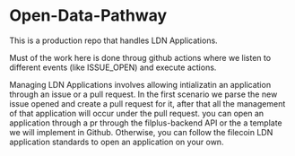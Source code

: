 # Open-Data-Pathway

This is a production repo that handles LDN Applications.

Must of the work here is done throug github actions where we listen to different events (like ISSUE_OPEN) and execute actions.

Managing LDN Applications involves allowing intializatin an application through an issue or a pull request. In the first scenario
we parse the new issue opened and create a pull request for it, after that all the management of that application will occur under the pull request.
you can open an application through a pr through the filplus-backend API or the a template we will implement in Github. Otherwise, you can follow the filecoin LDN application standards to open an application on your own.

